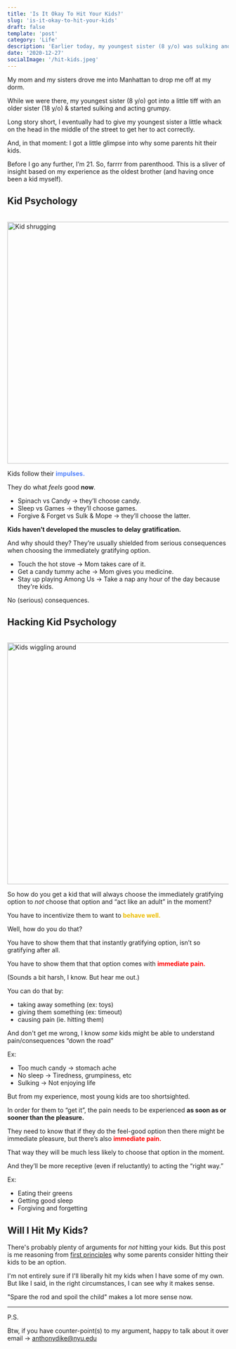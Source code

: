```yaml
---
title: 'Is It Okay To Hit Your Kids?'
slug: 'is-it-okay-to-hit-your-kids'
draft: false
template: 'post'
category: 'Life'
description: 'Earlier today, my youngest sister (8 y/o) was sulking and acting grumpy while we were out. I eventually gave her a whack on the head to make her behave. In that moment, I understood why parents hit their kids.'
date: '2020-12-27'
socialImage: '/hit-kids.jpeg'
---
```


My mom and my sisters drove me into Manhattan to drop me off at my dorm.

While we were there, my youngest sister (8 y/o) got into a little tiff with an older sister (18 y/o) & started sulking and acting grumpy.

Long story short, I eventually had to give my youngest sister a little whack on the head in the middle of the street to get her to act correctly.

And, in that moment: I got a little glimpse into why some parents hit their kids.

Before I go any further, I’m 21. So, farrrr from parenthood. This is a sliver of insight based on my experience as the oldest brother (and having once been a kid myself).

## Kid Psychology

<br />
<img src="https://media.giphy.com/media/I7GSZW7estPVnv4p9N/giphy.gif" alt="Kid shrugging" border="0" width="550">

<br />

Kids follow their <span style="color:#5383FC">**impulses.**</span>

They do what _feels_ good **now**.

- Spinach vs Candy → they’ll choose candy.
- Sleep vs Games → they’ll choose games.
- Forgive & Forget vs Sulk & Mope → they’ll choose the latter.

**Kids haven’t developed the muscles to delay gratification.**

And why should they? They’re usually shielded from serious consequences when choosing the immediately gratifying option.

- Touch the hot stove → Mom takes care of it.
- Get a candy tummy ache → Mom gives you medicine.
- Stay up playing Among Us → Take a nap any hour of the day because they're kids.

No (serious) consequences.

## Hacking Kid Psychology

<br />
<img src="https://media.giphy.com/media/cMALqIjmb7ygw/giphy.gif" alt="Kids wiggling around" border="0" width="550">

<br />

So how do you get a kid that will always choose the immediately gratifying option to _not_ choose that option and “act like an adult” in the moment?

You have to incentivize them to want to <span style="color:#EBBC00">**behave well.**</span>

Well, how do you do that?

You have to show them that that instantly gratifying option, isn’t so gratifying after all.

You have to show them that that option comes with <span style="color:red">**immediate pain.**</span>

(Sounds a bit harsh, I know. But hear me out.)

You can do that by:

- taking away something (ex: toys)
- giving them something (ex: timeout)
- causing pain (ie. hitting them)

And don't get me wrong, I know _some_ kids might be able to understand pain/consequences “down the road”

Ex:

- Too much candy -> stomach ache
- No sleep -> Tiredness, grumpiness, etc
- Sulking -> Not enjoying life

But from my experience, most young kids are too shortsighted.

In order for them to “get it”, the pain needs to be experienced **as soon as or sooner than the pleasure.**

They need to know that if they do the feel-good option then there might be immediate pleasure, but there’s also <span style="color:red">**immediate pain.**</span>

That way they will be much less likely to choose that option in the moment.

And they’ll be more receptive (even if reluctantly) to acting the “right way.”

Ex:

- Eating their greens
- Getting good sleep
- Forgiving and forgetting

## Will I Hit My Kids?

There's probably plenty of arguments for _not_ hitting your kids. But this post is me reasoning from [first principles](https://fs.blog/2018/04/first-principles/) why some parents consider hitting their kids to be an option.

I'm not entirely sure if I'll liberally hit my kids when I have some of my own. But like I said, in the right circumstances, I can see why it makes sense.

"Spare the rod and spoil the child" makes a lot more sense now.

---

P.S.

Btw, if you have counter-point(s) to my argument, happy to talk about it over email → [anthonydike@nyu.edu](mailto:anthonydike@nyu.edu)
